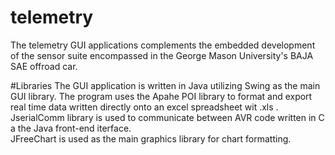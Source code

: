# telemetry
The telemetry GUI applications complements the embedded development of the sensor suite encompassed in the George Mason University's BAJA SAE offroad car.  

#Libraries
The GUI application is written in Java utilizing Swing as the main GUI library.  The program uses the Apahe POI library to format and export real time data written directly onto an excel spreadsheet wit .xls . 
JserialComm library is used to communicate between AVR code written in C a the Java front-end iterface.  
JFreeChart is used as the main graphics library for chart formatting. 
